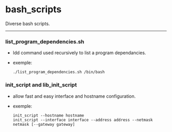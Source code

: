 # bash_scripts
Diverse bash scripts.

---
### list_program_dependencies.sh

- ldd command used recursively to list a program dependancies.
- exemple:
      
      ./list_program_dependencies.sh /bin/bash

### init_script and lib_init_script

- allow fast and easy interface and hostname configuration.
- exemple:
      
      init_script --hostname hostname
      init_script --interface interface --address address --netmask netmask [--gateway gateway]
